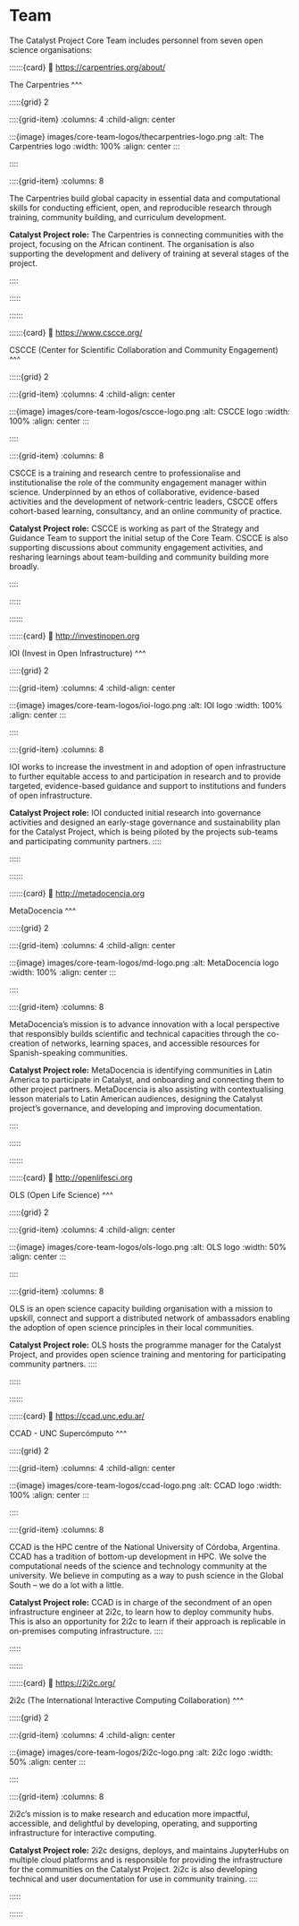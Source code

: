 # Team

The Catalyst Project Core Team includes personnel from seven open science organisations:

::::::{card}
:link: https://carpentries.org/about/

The Carpentries
^^^

:::::{grid} 2

::::{grid-item}
:columns: 4
:child-align: center

:::{image} images/core-team-logos/thecarpentries-logo.png
:alt: The Carpentries logo
:width: 100%
:align: center
:::

::::

::::{grid-item}
:columns: 8

The Carpentries build global capacity in essential data and computational skills for conducting efficient, open, and reproducible research through training, community building, and curriculum development.

**Catalyst Project role:** The Carpentries is connecting communities with the project, focusing on the African continent. The organisation is also supporting the development and delivery of training at several stages of the project.

::::

:::::

::::::

::::::{card}
:link: https://www.cscce.org/

CSCCE (Center for Scientific Collaboration and Community Engagement)
^^^

:::::{grid} 2

::::{grid-item}
:columns: 4
:child-align: center

:::{image} images/core-team-logos/cscce-logo.png
:alt: CSCCE logo
:width: 100%
:align: center
:::

::::

::::{grid-item}
:columns: 8

CSCCE is a training and research centre to professionalise and institutionalise the role of the community engagement manager within science. Underpinned by an ethos of collaborative, evidence-based activities and the development of network-centric leaders, CSCCE offers cohort-based learning, consultancy, and an online community of practice.

**Catalyst Project role:** CSCCE is working as part of the Strategy and Guidance Team to support the initial setup of the Core Team. CSCCE is also supporting discussions about community engagement activities, and resharing learnings about team-building and community building more broadly.

::::

:::::

::::::

::::::{card}
:link: http://investinopen.org

IOI (Invest in Open Infrastructure)
^^^

:::::{grid} 2

::::{grid-item}
:columns: 4
:child-align: center

:::{image} images/core-team-logos/ioi-logo.png
:alt: IOI logo
:width: 100%
:align: center
:::

::::

::::{grid-item}
:columns: 8

IOI works to increase the investment in and adoption of open infrastructure to further equitable access to and participation in research and to provide targeted, evidence-based guidance and support to institutions and funders of open infrastructure.

**Catalyst Project role:** IOI conducted initial research into governance activities and designed an early-stage governance and sustainability plan for the Catalyst Project, which is being piloted by the projects sub-teams and participating community partners.
::::

:::::

::::::

::::::{card}
:link: http://metadocencia.org

MetaDocencia
^^^

:::::{grid} 2

::::{grid-item}
:columns: 4
:child-align: center

:::{image} images/core-team-logos/md-logo.png
:alt: MetaDocencia logo
:width: 100%
:align: center
:::

::::

::::{grid-item}
:columns: 8

MetaDocencia’s mission is to advance innovation with a local perspective that responsibly builds scientific and technical capacities through the co-creation of networks, learning spaces, and accessible resources for Spanish-speaking communities.

**Catalyst Project role:** MetaDocencia is identifying communities in Latin America to participate in Catalyst, and onboarding and connecting them to other project partners. MetaDocencia is also assisting with contextualising lesson materials to Latin American audiences, designing the Catalyst project’s governance, and developing and improving documentation.

::::

:::::

::::::

::::::{card} 
:link: http://openlifesci.org

OLS (Open Life Science)
^^^

:::::{grid} 2

::::{grid-item}
:columns: 4
:child-align: center

:::{image} images/core-team-logos/ols-logo.png
:alt: OLS logo
:width: 50%
:align: center
:::

::::

::::{grid-item}
:columns: 8

OLS is an open science capacity building organisation with a mission to upskill, connect and support a distributed network of ambassadors enabling the adoption of open science principles in their local communities.

**Catalyst Project role:** OLS hosts the programme manager for the Catalyst Project, and provides open science training and mentoring for participating community partners. 
::::

:::::

::::::

::::::{card} 
:link: https://ccad.unc.edu.ar/

CCAD - UNC Supercómputo
^^^

:::::{grid} 2

::::{grid-item}
:columns: 4
:child-align: center

:::{image} images/core-team-logos/ccad-logo.png
:alt: CCAD logo
:width: 100%
:align: center
:::

::::

::::{grid-item}
:columns: 8

CCAD is the HPC centre of the National University of Córdoba, Argentina. CCAD has a tradition of bottom-up development in HPC. We solve the computational needs of the science and technology community at the university. We believe in computing as a way to push science in the Global South – we do a lot with a little.

**Catalyst Project role:** CCAD is in charge of the secondment of an open infrastructure engineer at 2i2c, to learn how to deploy community hubs. This is also an opportunity for 2i2c to learn if their approach is replicable in on-premises computing infrastructure.
::::

:::::

::::::

::::::{card} 
:link: https://2i2c.org/

2i2c (The International Interactive Computing Collaboration)
^^^

:::::{grid} 2

::::{grid-item}
:columns: 4
:child-align: center

:::{image} images/core-team-logos/2i2c-logo.png
:alt: 2i2c logo
:width: 50%
:align: center
:::

::::

::::{grid-item}
:columns: 8

2i2c’s mission is to make research and education more impactful, accessible, and delightful by developing, operating, and supporting infrastructure for interactive computing.

**Catalyst Project role:** 2i2c designs, deploys, and maintains JupyterHubs on multiple cloud platforms and is responsible for providing the infrastructure for the communities on the Catalyst Project. 2i2c is also developing technical and user documentation for use in community training.
::::

:::::

::::::
